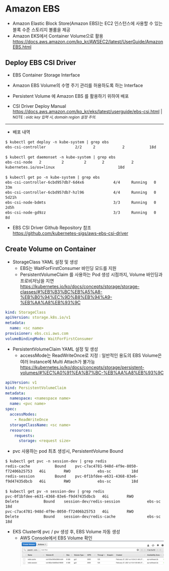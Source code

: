 # Amazon EBS

- Amazon Elastic Block Store(Amazon EBS)는 EC2 인스턴스에 사용할 수 있는 블록 수준 스토리지 볼륨을 제공
- Amazon EKS에서 Container Volume으로 활용
<https://docs.aws.amazon.com/ko_kr/AWSEC2/latest/UserGuide/AmazonEBS.html>

## Deploy EBS CSI Driver
- EBS Container Storage Interface
- Amazon EBS Volume의 수명 주기 관리를 허용하도록 하는 Interface
- Persistent Volume 에 Amazon EBS 를 활용하기 위하여 배포

- CSI Driver Deploy Manual
<https://docs.aws.amazon.com/ko_kr/eks/latest/userguide/ebs-csi.html>
| <small>NOTE : *oidc key 입력 시, domain region 설정 주의.*</small>
---

- 배포 내역
```
$ kubectl get deploy -n kube-system | grep ebs
ebs-csi-controller             2/2     2            2           18d

$ kubectl get daemonset -n kube-system | grep ebs
ebs-csi-node   2         2         2       2            2           kubernetes.io/os=linux                            18d

$ kubectl get po -n kube-system | grep ebs
ebs-csi-controller-6cbd957db7-6d4x6             4/4     Running   0          33m
ebs-csi-controller-6cbd957db7-hzl96             4/4     Running   0          5d21h
ebs-csi-node-bdmts                              3/3     Running   0          2d5h
ebs-csi-node-gd9zz                              3/3     Running   0          8d
```

- EBS CSI Driver Github Repository 참조  
<https://github.com/kubernetes-sigs/aws-ebs-csi-driver>

## Create Volume on Container

- StorageClass YAML 설정 및 생성
  - EBS는 WaitForFirstConsumer 바인딩 모드를 지원
  - PersistentVolumeClaim 를 사용하는 Pod 생성 시점까지, Volume 바인딩과 프로비저닝을 지연
  <https://kubernetes.io/ko/docs/concepts/storage/storage-classes/#%EB%B3%BC%EB%A5%A8-%EB%B0%94%EC%9D%B8%EB%94%A9-%EB%AA%A8%EB%93%9C>

```yml
kind: StorageClass
apiVersion: storage.k8s.io/v1
metadata:
  name: <sc name>
provisioner: ebs.csi.aws.com
volumeBindingMode: WaitForFirstConsumer
```

- PersistentVolumeClaim YAML 설정 및 생성
  - accessMode는 ReadWriteOnce로 지정
  : 일반적인 용도의 EBS Volume은 여러 Instance에 Multi Attach가 불가능
  <https://kubernetes.io/ko/docs/concepts/storage/persistent-volumes/#%EC%A0%91%EA%B7%BC-%EB%AA%A8%EB%93%9C>

```yml
apiVersion: v1
kind: PersistentVolumeClaim
metadata:
  namespace: <namespace name>
  name: <pvc name>
spec:
  accessModes:
    - ReadWriteOnce
  storageClassName: <sc name>
  resources:
    requests:
      storage: <request size>
```

- pvc 사용하는 pod 최초 생성시, PersistentVolume Bound
```
$ kubectl get pvc -n session-dev | grep redis
redis-cache           Bound    pvc-c7ac4781-948d-4f9e-8050-f72406b25753   4Gi        RWO            ebs-sc         18d
redis-session         Bound    pvc-0f1bfdee-e631-4368-83e6-f9d47435dbcb   4Gi        RWO            ebs-sc         18d

$ kubectl get pv -n session-dev | grep redis
pvc-0f1bfdee-e631-4368-83e6-f9d47435dbcb   4Gi        RWO            Delete           Bound    session-dev/redis-session            ebs-sc                  18d
pvc-c7ac4781-948d-4f9e-8050-f72406b25753   4Gi        RWO            Delete           Bound    session-dev/redis-cache              ebs-sc                  18d
```

- EKS Cluster에 pvc / pv 생성 후, EBS Volume 자동 생성
  - AWS Console에서 EBS Volume 확인
![](../../images/ebs-console-view.png)
